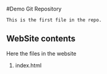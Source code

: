 #Demo  Git Repository

	This is the first file in the repo.

## WebSite contents
Here the files in the website

1. index.html
